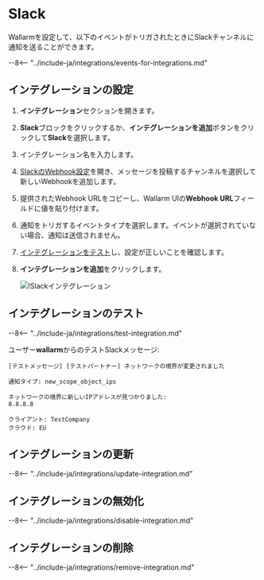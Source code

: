 # Slack

Wallarmを設定して、以下のイベントがトリガされたときにSlackチャンネルに通知を送ることができます。

--8<-- "../include-ja/integrations/events-for-integrations.md"

## インテグレーションの設定

1. **インテグレーション**セクションを開きます。
2. **Slack**ブロックをクリックするか、**インテグレーションを追加**ボタンをクリックして**Slack**を選択します。
3. インテグレーション名を入力します。
4. [SlackのWebhook設定](https://my.slack.com/services/new/incoming-webhook/)を開き、メッセージを投稿するチャンネルを選択して新しいWebhookを追加します。
5. 提供されたWebhook URLをコピーし、Wallarm UIの**Webhook URL**フィールドに値を貼り付けます。
6. 通知をトリガするイベントタイプを選択します。イベントが選択されていない場合、通知は送信されません。
7. [インテグレーションをテスト](#testing-integration)し、設定が正しいことを確認します。
8. **インテグレーションを追加**をクリックします。

      ![!Slackインテグレーション](../../../images/user-guides/settings/integrations/add-slack-integration.png)

## インテグレーションのテスト

--8<-- "../include-ja/integrations/test-integration.md"

ユーザー**wallarm**からのテストSlackメッセージ:

```
[テストメッセージ] [テストパートナー] ネットワークの境界が変更されました

通知タイプ: new_scope_object_ips

ネットワークの境界に新しいIPアドレスが見つかりました:
8.8.8.8

クライアント: TestCompany
クラウド: EU
```

## インテグレーションの更新

--8<-- "../include-ja/integrations/update-integration.md"

## インテグレーションの無効化

--8<-- "../include-ja/integrations/disable-integration.md"

## インテグレーションの削除

--8<-- "../include-ja/integrations/remove-integration.md"